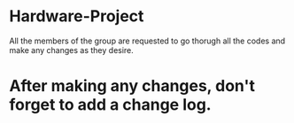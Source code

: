 # Hardware-Project

All the members of the group are requested to go thorugh all the codes and make any changes as they desire.
# After making any changes, don't forget to add a change log.
